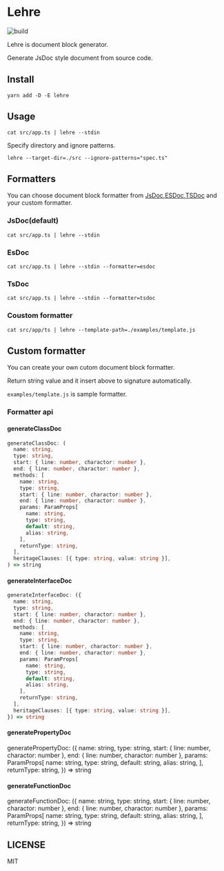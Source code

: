 # Lehre

![build](https://github.com/heavenshell/ts-lehre/workflows/build/badge.svg)

Lehre is document block generator.

Generate JsDoc style document from source code.

## Install

```console
yarn add -D -E lehre
```

## Usage

```console
cat src/app.ts | lehre --stdin
```

Specify directory and ignore patterns.

```console
lehre --target-dir=./src --ignore-patterns="spec.ts"
```

## Formatters

You can choose document block formatter from [JsDoc](https://jsdoc.app/),[ESDoc](https://github.com/esdoc/esdoc),[TSDoc](https://github.com/microsoft/tsdoc) and your custom formatter.

### JsDoc(default)

```console
cat src/app.ts | lehre --stdin
```

### EsDoc

```console
cat src/app.ts | lehre --stdin --formatter=esdoc
```

### TsDoc

```console
cat src/app.ts | lehre --stdin --formatter=tsdoc
```

### Coustom formatter

```console
cat src/app/ts | lehre --template-path=./examples/template.js
```

## Custom formatter

You can create your own cutom document block formatter.

Return string value and it insert above to signature automatically.

`examples/template.js` is sample formatter.

### Formatter api

#### generateClassDoc

```typescript
generateClassDoc: (
  name: string,
  type: string,
  start: { line: number, charactor: number },
  end: { line: number, charactor: number },
  methods: [
    name: string,
    type: string,
    start: { line: number, charactor: number },
    end: { line: number, charactor: number },
    params: ParamProps[
      name: string,
      type: string,
      default: string,
      alias: string,
    ],
    returnType: string,
  ],
  heritageClauses: [{ type: string, value: string }],
) => string
```

#### generateInterfaceDoc

```typescript
generateInterfaceDoc: ({
  name: string,
  type: string,
  start: { line: number, charactor: number },
  end: { line: number, charactor: number },
  methods: [
    name: string,
    type: string,
    start: { line: number, charactor: number },
    end: { line: number, charactor: number },
    params: ParamProps[
      name: string,
      type: string,
      default: string,
      alias: string,
    ],
    returnType: string,
  ],
  heritageClauses: [{ type: string, value: string }],
}) => string
```

#### generatePropertyDoc

generatePropertyDoc: ({
  name: string,
  type: string,
  start: { line: number, charactor: number },
  end: { line: number, charactor: number },
  params: ParamProps[
    name: string,
    type: string,
    default: string,
    alias: string,
  ],
  returnType: string,
}) => string

#### generateFunctionDoc

generateFunctionDoc: ({
  name: string,
  type: string,
  start: { line: number, charactor: number },
  end: { line: number, charactor: number },
  params: ParamProps[
    name: string,
    type: string,
    default: string,
    alias: string,
  ],
  returnType: string,
}) => string

## LICENSE

MIT
